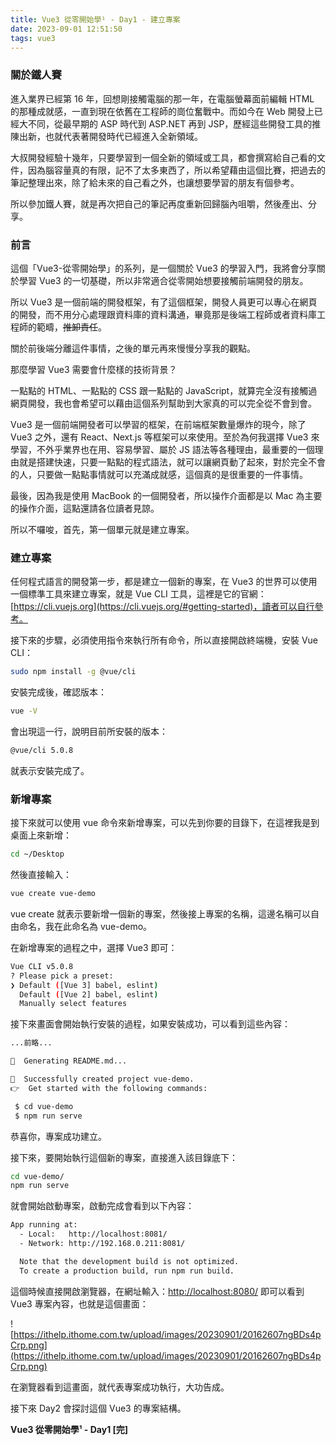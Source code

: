 ```yaml
---
title: Vue3 從零開始學¹ - Day1 - 建立專案
date: 2023-09-01 12:51:50
tags: vue3
---
```


### 關於鐵人賽

進入業界已經第 16 年，回想剛接觸電腦的那一年，在電腦螢幕面前編輯 HTML 的那種成就感，一直到現在依舊在工程師的崗位奮戰中。而如今在 Web 開發上已經大不同，從最早期的 ASP 時代到 ASP.NET 再到 JSP，歷經這些開發工具的推陳出新，也就代表著開發時代已經進入全新領域。

大叔開發經驗十幾年，只要學習到一個全新的領域或工具，都會撰寫給自己看的文件，因為腦容量真的有限，記不了太多東西了，所以希望藉由這個比賽，把過去的筆記整理出來，除了給未來的自己看之外，也讓想要學習的朋友有個參考。

所以參加鐵人賽，就是再次把自己的筆記再度重新回歸腦內咀嚼，然後產出、分享。

### 前言

這個「Vue3-從零開始學」的系列，是一個關於 Vue3 的學習入門，我將會分享關於學習 Vue3 的一切基礎，所以非常適合從零開始想要接觸前端開發的朋友。

所以 Vue3 是一個前端的開發框架，有了這個框架，開發人員更可以專心在網頁的開發，而不用分心處理跟資料庫的資料溝通，畢竟那是後端工程師或者資料庫工程師的範疇，~~推卸責任~~。

關於前後端分離這件事情，之後的單元再來慢慢分享我的觀點。

那麼學習 Vue3 需要會什麼樣的技術背景？

一點點的 HTML、一點點的 CSS 跟一點點的 JavaScript，就算完全沒有接觸過網頁開發，我也會希望可以藉由這個系列幫助到大家真的可以完全從不會到會。

Vue3 是一個前端開發者可以學習的框架，在前端框架數量爆炸的現今，除了 Vue3 之外，還有 React、Next.js 等框架可以來使用。至於為何我選擇 Vue3 來學習，不外乎業界也在用、容易學習、屬於 JS 語法等各種理由，最重要的一個理由就是搭建快速，只要一點點的程式語法，就可以讓網頁動了起來，對於完全不會的人，只要做一點點事情就可以充滿成就感，這個真的是很重要的一件事情。

最後，因為我是使用 MacBook 的一個開發者，所以操作介面都是以 Mac 為主要的操作介面，這點還請各位讀者見諒。

所以不囉唆，首先，第一個單元就是建立專案。

### 建立專案

任何程式語言的開發第一步，都是建立一個新的專案，在 Vue3 的世界可以使用一個標準工具來建立專案，就是 Vue CLI 工具，這裡是它的官網：[https://cli.vuejs.org](https://cli.vuejs.org/#getting-started)，讀者可以自行參考。

接下來的步驟，必須使用指令來執行所有命令，所以直接開啟終端機，安裝 Vue CLI：

```bash
sudo npm install -g @vue/cli
```

安裝完成後，確認版本：

```bash
vue -V
```

會出現這一行，說明目前所安裝的版本：

```bash
@vue/cli 5.0.8
```

就表示安裝完成了。

### 新增專案

接下來就可以使用 vue 命令來新增專案，可以先到你要的目錄下，在這裡我是到桌面上來新增：

```bash
cd ~/Desktop
```

然後直接輸入：

```bash
vue create vue-demo
```

vue create 就表示要新增一個新的專案，然後接上專案的名稱，這邊名稱可以自由命名，我在此命名為 vue-demo。

在新增專案的過程之中，選擇 Vue3 即可：

```bash
Vue CLI v5.0.8
? Please pick a preset:
❯ Default ([Vue 3] babel, eslint)
  Default ([Vue 2] babel, eslint)
  Manually select features
```

接下來畫面會開始執行安裝的過程，如果安裝成功，可以看到這些內容：

```bash
...前略...

📄  Generating README.md...

🎉  Successfully created project vue-demo.
👉  Get started with the following commands:

 $ cd vue-demo
 $ npm run serve
```

恭喜你，專案成功建立。

接下來，要開始執行這個新的專案，直接進入該目錄底下：

```bash
cd vue-demo/
npm run serve
```

就會開始啟動專案，啟動完成會看到以下內容：

```bash
App running at:
  - Local:   http://localhost:8081/
  - Network: http://192.168.0.211:8081/

  Note that the development build is not optimized.
  To create a production build, run npm run build.
```

這個時候直接開啟瀏覽器，在網址輸入：[http://localhost:8080/](http://localhost:8080/) 即可以看到 Vue3 專案內容，也就是這個畫面：

![https://ithelp.ithome.com.tw/upload/images/20230901/20162607ngBDs4pCrp.png](https://ithelp.ithome.com.tw/upload/images/20230901/20162607ngBDs4pCrp.png)

在瀏覽器看到這畫面，就代表專案成功執行，大功告成。

接下來 Day2 會探討這個 Vue3 的專案結構。

**Vue3 從零開始學¹ - Day1 [完]**